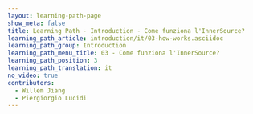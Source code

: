 ```yaml
---
layout: learning-path-page
show_meta: false
title: Learning Path - Introduction - Come funziona l'InnerSource?
learning_path_article: introduction/it/03-how-works.asciidoc
learning_path_group: Introduction
learning_path_menu_title: 03 - Come funziona l'InnerSource?
learning_path_position: 3
learning_path_translation: it
no_video: true
contributors:
  - Willem Jiang
  - Piergiorgio Lucidi
---
```

<!--- This file autogenerated from https://github.com/InnerSourceCommons/InnerSourceLearningPath/blob/master/scripts/generate_learning_path_markdown.js -->